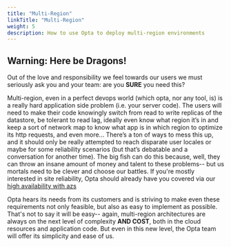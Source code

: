 ```yaml
---
title: "Multi-Region"
linkTitle: "Multi-Region"
weight: 5
description: How to use Opta to deploy multi-region environments
---
```


## Warning: Here be Dragons!
Out of the love and responsibility we feel towards our users we must seriously ask you and your team: are you **SURE**
you need this?

Multi-region, even in a perfect devops world (which opta, nor any tool, is) is a really hard 
application side problem (i.e. your server code). The users will need to make their code knowingly switch from read to 
write replicas of the datastore, be tolerant to read lag, ideally even know what region it’s in and keep a sort of 
network map to know what app is in which region to optimize its http requests, and even more... There’s a ton of ways to 
mess this up, and it should only be really attempted to reach disparate user locales or maybe for some reliability scenarios 
(but that’s debatable and a conversation for another time). The big fish can do this because, well, they can throw an 
insane amount of money and talent to these problems-- but us mortals need to be clever and choose our battles. If you're
mostly interested in site reliability, Opta should already have you covered via our 
[high availability with azs](/features/networking/high_availability)

Opta hears its needs from its customers and is striving to make even these requirements not only feasible, but also
as easy to implement as possible. That's not to say it will be easy-- again, multi-region architectures are
always on the next level of complexity **AND COST**, both in the cloud resources and application code. But even in this 
new level, the Opta team will offer its simplicity and ease of us.


